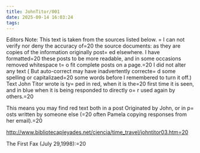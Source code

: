 ```yaml
---
title: JohnTitor/001
date: 2025-09-14 16:03:24
tags:
---
```


Editors Note: This text is taken from the sources listed below. =
I can not verify nor deny the accuracy of=20
the source documents: as they are copies of the information originally post=
ed elsewhere. I have formatted=20
these posts to be more readable, and in some occasions removed whitespace t=
o fit complete posts on a page.=20
I did not alter any text ( But auto-correct may have inadvertently correcte=
d some spelling or capitalizaed=20
some words before I remembered to turn it off.) Text John Titor wrote is ty=
ped in red, when it is the=20
first time it is seen, and in blue when it is being responded to directly o=
r used again by others.=20

This means you may find red text both in a post Originated by John, or in p=
osts written by someone else (=20
often Pamela copying responses from her email).=20

http://www.bibliotecapleyades.net/ciencia/time_travel/johntitor03.htm=20


The First Fax (July 29,1998):=20
